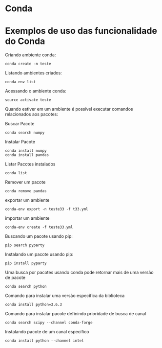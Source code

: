# Conda

# Exemplos de uso das funcionalidade do Conda

Criando ambiente conda:

```
conda create -n teste
```

Listando ambientes criados:
```
conda-env list
```

Acessando o ambiente conda:
```
source activate teste
```

Quando estiver em um ambiente é possível executar comandos relacionados aos pacotes:

Buscar Pacote
```
conda search numpy
```

Instalar Pacote
```
conda install numpy
conda install pandas
```

Listar Pacotes instalados
```
conda list
```

Remover um pacote
```
conda remove pandas
```

exportar um ambiente
```
conda-env export -n teste33 -f t33.yml
```

importar um ambiente
```
conda-env create -f teste33.yml
```

Buscando um pacote usando pip:
```
pip search pyparty
```

Instalando um pacote usando pip:
```
pip install pyparty
```

Uma busca por pacotes usando conda pode retornar mais de uma versão de pacote
```
conda search python
```

Comando para instalar uma versão específica da biblioteca
```
conda install python=3.6.3
```

Comando para instalar pacote definindo prioridade de busca de canal
```
conda search scipy --channel conda-forge
```

Instalando pacote de um canal específico
```
conda install python --channel intel
```
